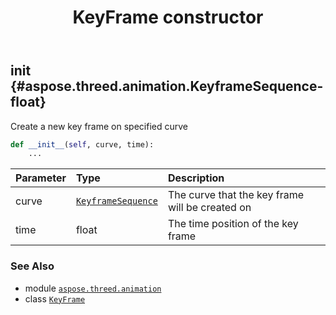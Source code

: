 ﻿---
title: KeyFrame constructor
second_title: Aspose.3D for Python via .NET API References
description: 
type: docs
weight: 10
url: /aspose.threed.animation/keyframe/__init__/
is_root: false
---

## __init__ {#aspose.threed.animation.KeyframeSequence-float}

Create a new key frame on specified curve



```python
def __init__(self, curve, time):
    ...
```


| Parameter | Type | Description |
| :- | :- | :- |
| curve | [`KeyframeSequence`](/3d/python-net/aspose.threed.animation/keyframesequence) | The curve that the key frame will be created on |
| time | float | The time position of the key frame |



### See Also
* module [`aspose.threed.animation`](../../)
* class [`KeyFrame`](/3d/python-net/aspose.threed.animation/keyframe)
